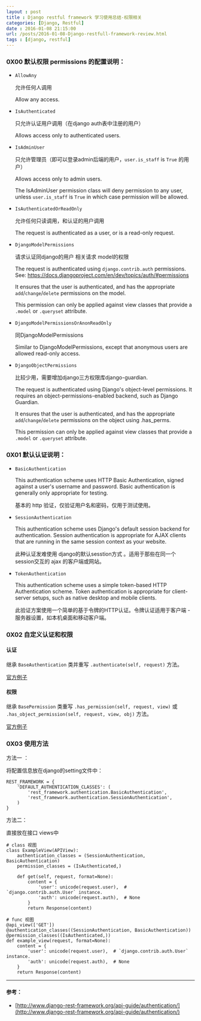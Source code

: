 ```yaml
---
layout : post
title : Django restful framework 学习使用总结-权限相关
categories: [Django, Restful] 
date : 2016-01-08 21:15:00
url: /posts/2016-01-08-Django-restfull-framework-review.html 
tags : [django, restful]
---
```




### 0X00 默认权限 permissions 的配置说明：

- ``AllowAny``
	
	允许任何人调用

    Allow any access.

- ``IsAuthenticated`` 

	只允许认证用户调用（在django auth表中注册的用户）

    Allows access only to authenticated users.

- ``IsAdminUser`` 

	只允许管理员（即可以登录admin后端的用户，`user.is_staff` is `True` 的用户）

    Allows access only to admin users.

    The IsAdminUser permission class will deny permission to any user, unless `user.is_staff` is `True` in which case permission will be allowed.
<!-- more -->
- ``IsAuthenticatedOrReadOnly`` 
	
	允许任何只读调用，和认证的用户调用

    The request is authenticated as a user, or is a read-only request.

- ``DjangoModelPermissions``   

	请求认证同django的用户 相关请求 model的权限

    The request is authenticated using `django.contrib.auth` permissions.
    See: https://docs.djangoproject.com/en/dev/topics/auth/#permissions

    It ensures that the user is authenticated, and has the appropriate
    `add`/`change`/`delete` permissions on the model.

    This permission can only be applied against view classes that
    provide a `.model` or `.queryset` attribute.

- ``DjangoModelPermissionsOrAnonReadOnly`` 

	同DjangoModelPermissions
 
    Similar to DjangoModelPermissions, except that anonymous users are
    allowed read-only access.

- ``DjangoObjectPermissions``

	比较少用，需要增加django三方权限库django-guardian.

    The request is authenticated using Django's object-level permissions.
    It requires an object-permissions-enabled backend, such as Django Guardian.

    It ensures that the user is authenticated, and has the appropriate
    `add`/`change`/`delete` permissions on the object using .has_perms.

    This permission can only be applied against view classes that
    provide a `.model` or `.queryset` attribute.

### 0X01 默认认证说明： 

- `BasicAuthentication`

    This authentication scheme uses HTTP Basic Authentication, signed against a user's username and password. Basic authentication is generally only appropriate for testing.
    
    基本的 http 验证，仅验证用户名和密码，仅用于测试使用。
    
- `SessionAuthentication`

    This authentication scheme uses Django's default session backend for authentication. Session authentication is appropriate for AJAX clients that are running in the same session context as your website.
    
    此种认证发难使用 django的默认sesstion方式 。适用于那些在同一个session交互的 ajax 的客户端或网站。
    
- `TokenAuthentication`

    This authentication scheme uses a simple token-based HTTP Authentication scheme. Token authentication is appropriate for client-server setups, such as native desktop and mobile clients.
    
    此验证方案使用一个简单的基于令牌的HTTP认证。令牌认证适用于客户端 - 服务器设置，如本机桌面和移动客户端。


### 0X02 自定义认证和权限
    
#### 认证

继承 `BaseAuthentication` 类并重写 `.authenticate(self, request)` 方法。

[官方例子](http://www.django-rest-framework.org/api-guide/authentication/#example)

#### 权限 

继承 `BasePermission` 类重写 `.has_permission(self, request, view)` 或 `.has_object_permission(self, request, view, obj)` 方法。

[官方例子](http://www.django-rest-framework.org/api-guide/permissions/#examples)

### 0X03 使用方法

方法一 ：

将配置信息放在django的setting文件中：

    REST_FRAMEWORK = {
        'DEFAULT_AUTHENTICATION_CLASSES': (
            'rest_framework.authentication.BasicAuthentication',
            'rest_framework.authentication.SessionAuthentication',
        )
    }

方法二：

直接放在接口 views中 
    
    # class 视图
    class ExampleView(APIView):
        authentication_classes = (SessionAuthentication, BasicAuthentication)
        permission_classes = (IsAuthenticated,)

        def get(self, request, format=None):
            content = {
                'user': unicode(request.user),  # `django.contrib.auth.User` instance.
                'auth': unicode(request.auth),  # None
            }
            return Response(content)

    # func 视图
    @api_view(['GET'])
    @authentication_classes((SessionAuthentication, BasicAuthentication))
    @permission_classes((IsAuthenticated,))
    def example_view(request, format=None):
        content = {
            'user': unicode(request.user),  # `django.contrib.auth.User` instance.
            'auth': unicode(request.auth),  # None
        }
        return Response(content)



---

#### 参考： 

* [http://www.django-rest-framework.org/api-guide/authentication/](http://www.django-rest-framework.org/api-guide/authentication/)
